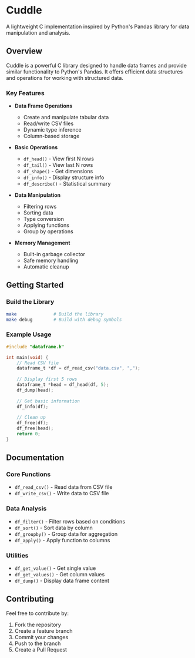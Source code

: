 # Cuddle

A lightweight C implementation inspired by Python's Pandas library for data manipulation and analysis.

## Overview

Cuddle is a powerful C library designed to handle data frames and provide similar functionality to Python's Pandas. It offers efficient data structures and operations for working with structured data.

### Key Features

- **Data Frame Operations**
  - Create and manipulate tabular data
  - Read/write CSV files
  - Dynamic type inference
  - Column-based storage

- **Basic Operations**
  - `df_head()` - View first N rows
  - `df_tail()` - View last N rows
  - `df_shape()` - Get dimensions
  - `df_info()` - Display structure info
  - `df_describe()` - Statistical summary

- **Data Manipulation**
  - Filtering rows
  - Sorting data
  - Type conversion
  - Applying functions
  - Group by operations

- **Memory Management**
  - Built-in garbage collector
  - Safe memory handling
  - Automatic cleanup

## Getting Started

### Build the Library

```bash
make              # Build the library
make debug        # Build with debug symbols
```

### Example Usage

```c
#include "dataframe.h"

int main(void) {
    // Read CSV file
    dataframe_t *df = df_read_csv("data.csv", ",");
    
    // Display first 5 rows
    dataframe_t *head = df_head(df, 5);
    df_dump(head);
    
    // Get basic information
    df_info(df);
    
    // Clean up
    df_free(df);
    df_free(head);
    return 0;
}
```

## Documentation

### Core Functions
- `df_read_csv()` - Read data from CSV file
- `df_write_csv()` - Write data to CSV file

### Data Analysis
- `df_filter()` - Filter rows based on conditions
- `df_sort()` - Sort data by column
- `df_groupby()` - Group data for aggregation
- `df_apply()` - Apply function to columns

### Utilities
- `df_get_value()` - Get single value
- `df_get_values()` - Get column values
- `df_dump()` - Display data frame content

## Contributing

Feel free to contribute by:
1. Fork the repository
2. Create a feature branch
3. Commit your changes
4. Push to the branch
5. Create a Pull Request
